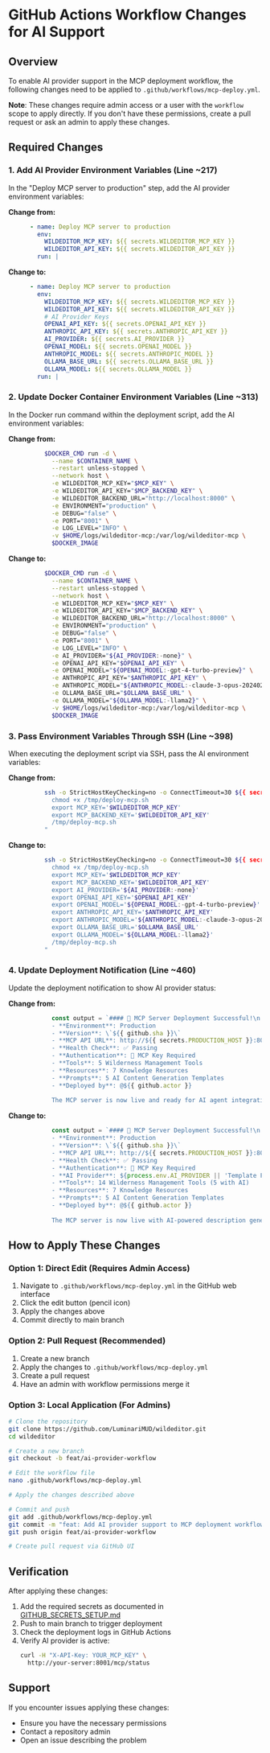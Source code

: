 # GitHub Actions Workflow Changes for AI Support

## Overview

To enable AI provider support in the MCP deployment workflow, the following changes need to be applied to `.github/workflows/mcp-deploy.yml`.

**Note**: These changes require admin access or a user with the `workflow` scope to apply directly. If you don't have these permissions, create a pull request or ask an admin to apply these changes.

## Required Changes

### 1. Add AI Provider Environment Variables (Line ~217)

In the "Deploy MCP server to production" step, add the AI provider environment variables:

**Change from:**
```yaml
      - name: Deploy MCP server to production
        env:
          WILDEDITOR_MCP_KEY: ${{ secrets.WILDEDITOR_MCP_KEY }}
          WILDEDITOR_API_KEY: ${{ secrets.WILDEDITOR_API_KEY }}
        run: |
```

**Change to:**
```yaml
      - name: Deploy MCP server to production
        env:
          WILDEDITOR_MCP_KEY: ${{ secrets.WILDEDITOR_MCP_KEY }}
          WILDEDITOR_API_KEY: ${{ secrets.WILDEDITOR_API_KEY }}
          # AI Provider Keys
          OPENAI_API_KEY: ${{ secrets.OPENAI_API_KEY }}
          ANTHROPIC_API_KEY: ${{ secrets.ANTHROPIC_API_KEY }}
          AI_PROVIDER: ${{ secrets.AI_PROVIDER }}
          OPENAI_MODEL: ${{ secrets.OPENAI_MODEL }}
          ANTHROPIC_MODEL: ${{ secrets.ANTHROPIC_MODEL }}
          OLLAMA_BASE_URL: ${{ secrets.OLLAMA_BASE_URL }}
          OLLAMA_MODEL: ${{ secrets.OLLAMA_MODEL }}
        run: |
```

### 2. Update Docker Container Environment Variables (Line ~313)

In the Docker run command within the deployment script, add the AI environment variables:

**Change from:**
```bash
          $DOCKER_CMD run -d \
            --name $CONTAINER_NAME \
            --restart unless-stopped \
            --network host \
            -e WILDEDITOR_MCP_KEY="$MCP_KEY" \
            -e WILDEDITOR_API_KEY="$MCP_BACKEND_KEY" \
            -e WILDEDITOR_BACKEND_URL="http://localhost:8000" \
            -e ENVIRONMENT="production" \
            -e DEBUG="false" \
            -e PORT="8001" \
            -e LOG_LEVEL="INFO" \
            -v $HOME/logs/wildeditor-mcp:/var/log/wildeditor-mcp \
            $DOCKER_IMAGE
```

**Change to:**
```bash
          $DOCKER_CMD run -d \
            --name $CONTAINER_NAME \
            --restart unless-stopped \
            --network host \
            -e WILDEDITOR_MCP_KEY="$MCP_KEY" \
            -e WILDEDITOR_API_KEY="$MCP_BACKEND_KEY" \
            -e WILDEDITOR_BACKEND_URL="http://localhost:8000" \
            -e ENVIRONMENT="production" \
            -e DEBUG="false" \
            -e PORT="8001" \
            -e LOG_LEVEL="INFO" \
            -e AI_PROVIDER="${AI_PROVIDER:-none}" \
            -e OPENAI_API_KEY="$OPENAI_API_KEY" \
            -e OPENAI_MODEL="${OPENAI_MODEL:-gpt-4-turbo-preview}" \
            -e ANTHROPIC_API_KEY="$ANTHROPIC_API_KEY" \
            -e ANTHROPIC_MODEL="${ANTHROPIC_MODEL:-claude-3-opus-20240229}" \
            -e OLLAMA_BASE_URL="$OLLAMA_BASE_URL" \
            -e OLLAMA_MODEL="${OLLAMA_MODEL:-llama2}" \
            -v $HOME/logs/wildeditor-mcp:/var/log/wildeditor-mcp \
            $DOCKER_IMAGE
```

### 3. Pass Environment Variables Through SSH (Line ~398)

When executing the deployment script via SSH, pass the AI environment variables:

**Change from:**
```bash
          ssh -o StrictHostKeyChecking=no -o ConnectTimeout=30 ${{ secrets.PRODUCTION_USER }}@${{ secrets.PRODUCTION_HOST }} "
            chmod +x /tmp/deploy-mcp.sh
            export MCP_KEY='$WILDEDITOR_MCP_KEY'
            export MCP_BACKEND_KEY='$WILDEDITOR_API_KEY'
            /tmp/deploy-mcp.sh
          "
```

**Change to:**
```bash
          ssh -o StrictHostKeyChecking=no -o ConnectTimeout=30 ${{ secrets.PRODUCTION_USER }}@${{ secrets.PRODUCTION_HOST }} "
            chmod +x /tmp/deploy-mcp.sh
            export MCP_KEY='$WILDEDITOR_MCP_KEY'
            export MCP_BACKEND_KEY='$WILDEDITOR_API_KEY'
            export AI_PROVIDER='${AI_PROVIDER:-none}'
            export OPENAI_API_KEY='$OPENAI_API_KEY'
            export OPENAI_MODEL='${OPENAI_MODEL:-gpt-4-turbo-preview}'
            export ANTHROPIC_API_KEY='$ANTHROPIC_API_KEY'
            export ANTHROPIC_MODEL='${ANTHROPIC_MODEL:-claude-3-opus-20240229}'
            export OLLAMA_BASE_URL='$OLLAMA_BASE_URL'
            export OLLAMA_MODEL='${OLLAMA_MODEL:-llama2}'
            /tmp/deploy-mcp.sh
          "
```

### 4. Update Deployment Notification (Line ~460)

Update the deployment notification to show AI provider status:

**Change from:**
```javascript
            const output = `#### 🤖 MCP Server Deployment Successful!\n
            - **Environment**: Production
            - **Version**: \`${{ github.sha }}\`
            - **MCP API URL**: http://${{ secrets.PRODUCTION_HOST }}:8001
            - **Health Check**: ✅ Passing
            - **Authentication**: 🔐 MCP Key Required
            - **Tools**: 5 Wilderness Management Tools
            - **Resources**: 7 Knowledge Resources  
            - **Prompts**: 5 AI Content Generation Templates
            - **Deployed by**: @${{ github.actor }}
            
            The MCP server is now live and ready for AI agent integration!
```

**Change to:**
```javascript
            const output = `#### 🤖 MCP Server Deployment Successful!\n
            - **Environment**: Production
            - **Version**: \`${{ github.sha }}\`
            - **MCP API URL**: http://${{ secrets.PRODUCTION_HOST }}:8001
            - **Health Check**: ✅ Passing
            - **Authentication**: 🔐 MCP Key Required
            - **AI Provider**: ${process.env.AI_PROVIDER || 'Template Fallback'}
            - **Tools**: 14 Wilderness Management Tools (5 with AI)
            - **Resources**: 7 Knowledge Resources  
            - **Prompts**: 5 AI Content Generation Templates
            - **Deployed by**: @${{ github.actor }}
            
            The MCP server is now live with AI-powered description generation!
```

## How to Apply These Changes

### Option 1: Direct Edit (Requires Admin Access)
1. Navigate to `.github/workflows/mcp-deploy.yml` in the GitHub web interface
2. Click the edit button (pencil icon)
3. Apply the changes above
4. Commit directly to main branch

### Option 2: Pull Request (Recommended)
1. Create a new branch
2. Apply the changes to `.github/workflows/mcp-deploy.yml`
3. Create a pull request
4. Have an admin with workflow permissions merge it

### Option 3: Local Application (For Admins)
```bash
# Clone the repository
git clone https://github.com/LuminariMUD/wildeditor.git
cd wildeditor

# Create a new branch
git checkout -b feat/ai-provider-workflow

# Edit the workflow file
nano .github/workflows/mcp-deploy.yml

# Apply the changes described above

# Commit and push
git add .github/workflows/mcp-deploy.yml
git commit -m "feat: Add AI provider support to MCP deployment workflow"
git push origin feat/ai-provider-workflow

# Create pull request via GitHub UI
```

## Verification

After applying these changes:

1. Add the required secrets as documented in [GITHUB_SECRETS_SETUP.md](./GITHUB_SECRETS_SETUP.md)
2. Push to main branch to trigger deployment
3. Check the deployment logs in GitHub Actions
4. Verify AI provider is active:
   ```bash
   curl -H "X-API-Key: YOUR_MCP_KEY" \
     http://your-server:8001/mcp/status
   ```

## Support

If you encounter issues applying these changes:
- Ensure you have the necessary permissions
- Contact a repository admin
- Open an issue describing the problem